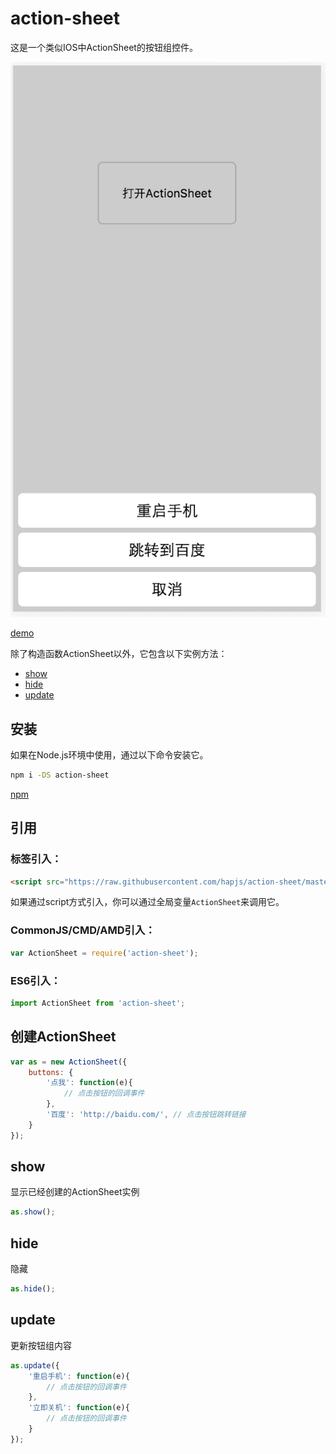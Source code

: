 # action-sheet 

这是一个类似IOS中ActionSheet的按钮组控件。

![效果图](docs/action-sheet.png)

[demo](https://hapjs.github.io/action-sheet/)

除了构造函数ActionSheet以外，它包含以下实例方法：

* [show](#show)
* [hide](#hide)
* [update](#update)

## 安装

如果在Node.js环境中使用，通过以下命令安装它。

```bash
npm i -DS action-sheet
```

[npm](https://www.npmjs.com/package/action-sheet)

## 引用

### 标签引入：

```html
<script src="https://raw.githubusercontent.com/hapjs/action-sheet/master/build/action-sheet.min.js"></script>
```

如果通过script方式引入，你可以通过全局变量`ActionSheet`来调用它。


### CommonJS/CMD/AMD引入：

```js
var ActionSheet = require('action-sheet');
```

### ES6引入：

```js
import ActionSheet from 'action-sheet';
```

## 创建ActionSheet

```js
var as = new ActionSheet({
    buttons: {
        '点我': function(e){
            // 点击按钮的回调事件
        },
        '百度': 'http://baidu.com/', // 点击按钮跳转链接
    }
});
```

## show

显示已经创建的ActionSheet实例

```js
as.show();
```

## hide

隐藏

```js
as.hide();
```

## update

更新按钮组内容

```js
as.update({
    '重启手机': function(e){
        // 点击按钮的回调事件
    },
    '立即关机': function(e){
        // 点击按钮的回调事件
    }
});
```
